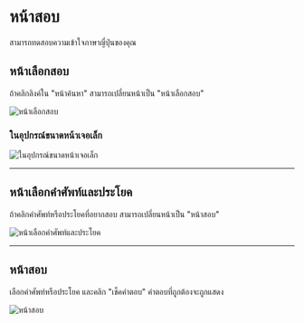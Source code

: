 # หน้าสอบ
สามารถทดสอบความเข้าใจภาษาญี่ปุ่นของคุณ

## หน้าเลือกสอบ
ถ้าคลิกลิงค์ใน "หน้าค้นหา" สามารถเปลี่ยนหน้าเป็น "หน้าเลือกสอบ"

![หน้าเลือกสอบ](https://docs.google.com/drawings/d/e/2PACX-1vTxBmqc59p3Yi7im6n7AXBCeQEhJqtjWH_Qs8dninc3mCiMLS3ix8VbwSGfsL5-gfJGh5bmDCIueyzv/pub?w=1601&h=568)

### ในอุปกรณ์ขนาดหน้าเจอเล็ก
![ในอุปกรณ์ขนาดหน้าเจอเล็ก](https://docs.google.com/drawings/d/e/2PACX-1vRLslyUpzzqeXNrclWALMafkPSPhTBOmrsY3spJ0joJM6VUPg2Zri1UNo8d_vMRxsmmarph33dK5rVu/pub?w=813&h=347)

----

## หน้าเลือกคำศัพท์และประโยค
ถ้าคลิกคำศัพท์หรือประโยคที่อยากสอบ สามารถเปลี่ยนหน้าเป็น "หน้าสอบ"

![หน้าเลือกคำศัพท์และประโยค](https://docs.google.com/drawings/d/e/2PACX-1vQq90apTBoriA7dLoGOL47Tdhlc6vPeIaumch4p4WhZ8q5b2HquY5yvBNeu2hc77ZuGU7vdXg3KzBU-/pub?w=1601&h=568)

----

## หน้าสอบ
เลือกคำศัพท์หรือประโยค และคลิก "เช็คคำตอบ" คำตอบที่ถูกต้องจะถูกแสดง

![หน้าสอบ](https://docs.google.com/drawings/d/e/2PACX-1vRYFBU1FKnZO9X4TJUpfNQno8Z_93NgFXbjOBe4lA5n2bKBwQaxxdF25kWK9yEGTv_uM1XXKq_yVZ_0/pub?w=1601&h=568)

